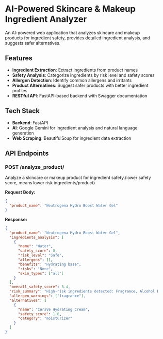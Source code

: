 # AI-Powered Skincare & Makeup Ingredient Analyzer

An AI-powered web application that analyzes skincare and makeup products for ingredient safety, provides detailed ingredient analysis, and suggests safer alternatives.

## Features

- **Ingredient Extraction**: Extract ingredients from product names
- **Safety Analysis**: Categorize ingredients by risk level and safety scores
- **Allergen Detection**: Identify common allergens and irritants
- **Product Alternatives**: Suggest safer products with better ingredient profiles
- **RESTful API**: FastAPI-based backend with Swagger documentation

## Tech Stack

- **Backend**: FastAPI
- **AI**: Google Gemini for ingredient analysis and natural language generation
- **Web Scraping**: BeautifulSoup for ingredient data extraction

## API Endpoints

### POST /analyze_product/

Analyze a skincare or makeup product for ingredient safety.(lower safety score, means lower risk ingredients/product)

**Request Body:**

```json
{
  "product_name": "Neutrogena Hydro Boost Water Gel"
}
```

**Response:**

```json
{
  "product_name": "Neutrogena Hydro Boost Water Gel",
  "ingredients_analysis": [
    {
      "name": "Water",
      "safety_score": 0,
      "risk_level": "Safe",
      "allergens": [],
      "benefits": "Hydrating base",
      "risks": "None",
      "skin_types": ["all"]
    }
  ],
  "overall_safety_score": 3.4,
  "risk_summary": "High-risk ingredients detected: Fragrance, Alcohol Denat. Consider alternatives.",
  "allergen_warnings": ["fragrance"],
  "alternatives": [
    {
      "name": "CeraVe Hydrating Cream",
      "safety_score": 1.0,
      "category": "moisturizer"
    }
  ]
}
```
